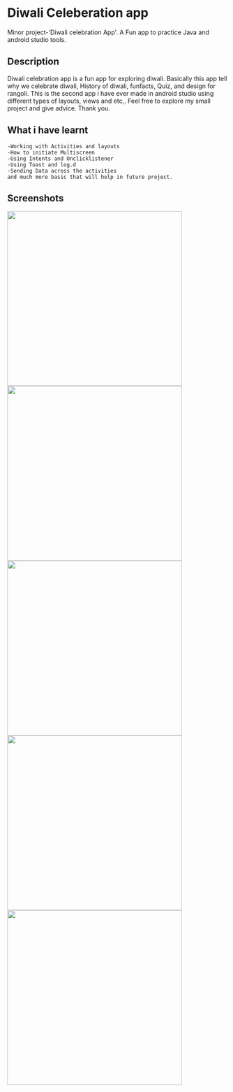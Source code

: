 # Diwali Celeberation app
Minor project-'Diwali celebration App'. A Fun app to practice Java and android studio tools.
## Description
Diwali celebration app is a fun app for exploring diwali. Basically this app tell why we celebrate diwali, History of diwali, funfacts, Quiz, and design for rangoli.
This is the second app i have ever made in android studio using different types of layouts, views and etc,. Feel free to explore my small project and give advice.
Thank you.
## What i have learnt
    -Working with Activities and layouts
    -How to initiate Multiscreen
    -Using Intents and Onclicklistener
    -Using Toast and log.d
    -Sending Data across the activities
    and much more basic that will help in future project.

## Screenshots

<img src="https://user-images.githubusercontent.com/79929708/142717417-e8c7f32c-0288-42be-aad4-9bb9936eeda4.jpg" width="400"  >            <img src="https://user-images.githubusercontent.com/79929708/142717436-600f041c-c5fc-4807-854b-08b6014bb7e9.jpg" width="400" >
<img src="https://user-images.githubusercontent.com/79929708/142717461-707a8dca-ca62-48cd-98b9-8da78ec5d353.jpg" width="400" >     <img src="https://user-images.githubusercontent.com/79929708/142717470-3cb20284-7c59-4a2e-9502-919debaeca25.jpg" width="400">
<img src ="https://user-images.githubusercontent.com/79929708/142717485-e599429e-984c-400e-9657-72f28bb3f903.jpg" width="400" >

